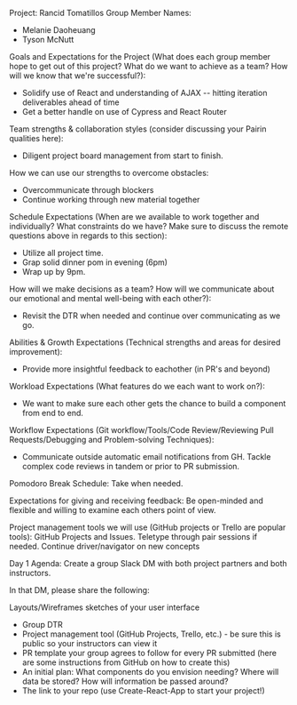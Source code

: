 Project: Rancid Tomatillos
Group Member Names:
* Melanie Daoheuang
* Tyson McNutt

Goals and Expectations for the Project (What does each group member hope to get out of this project? What do we want to achieve as a team? How will we know that we're successful?):
* Solidify use of React and understanding of AJAX -- hitting iteration deliverables ahead of time
* Get a better handle on use of Cypress and React Router

Team strengths & collaboration styles (consider discussing your Pairin qualities here):
* Diligent project board management from start to finish.

How we can use our strengths to overcome obstacles:
* Overcommunicate through blockers
* Continue working through new material together

Schedule Expectations (When are we available to work together and individually? What constraints do we have? Make sure to discuss the remote questions above in regards to this section):
* Utilize all project time.
* Grap solid dinner pom in evening (6pm)
* Wrap up by 9pm. 

How will we make decisions as a team? How will we communicate about our emotional and mental well-being with each other?):
* Revisit the DTR when needed and continue over communicating as we go.

Abilities & Growth Expectations (Technical strengths and areas for desired improvement):
* Provide more insightful feedback to eachother (in PR's and beyond)

Workload Expectations (What features do we each want to work on?):
* We want to make sure each other gets the chance to build a component from end to end.

Workflow Expectations (Git workflow/Tools/Code Review/Reviewing Pull Requests/Debugging and Problem-solving Techniques):
* Communicate outside automatic email notifications from GH. Tackle complex code reviews in tandem or prior to PR submission.

Pomodoro Break Schedule:
Take when needed.

Expectations for giving and receiving feedback:
Be open-minded and flexible and willing to examine each others point of view.

Project management tools we will use (GitHub projects or Trello are popular tools):
GitHub Projects and Issues. Teletype through pair sessions if needed. Continue driver/navigator on new concepts

Day 1 Agenda:
Create a group Slack DM with both project partners and both instructors.

In that DM, please share the following:

Layouts/Wireframes sketches of your user interface
* Group DTR
* Project management tool (GitHub Projects, Trello, etc.) - be sure this is public so your instructors can view it
* PR template your group agrees to follow for every PR submitted (here are some instructions from GitHub on how to create this)
* An initial plan:
What components do you envision needing?
Where will data be stored?
How will information be passed around?
* The link to your repo (use Create-React-App to start your project!)
